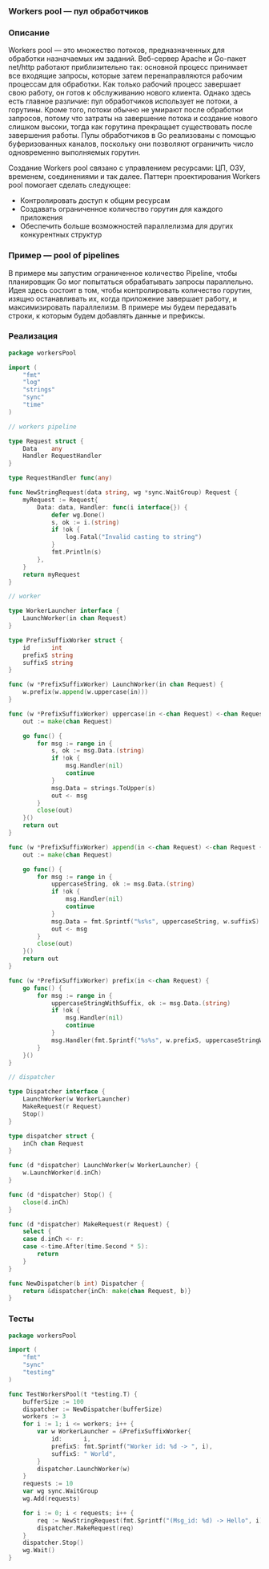 ### Workers pool — пул обработчиков

### Описание

Workers pool — это множество потоков, предназначенных для обработки назначаемых им заданий. Веб-сервер Apache и Go-пакет net/http работают приблизительно так: основной процесс принимает все входящие запросы, которые затем перенаправляются рабочим процессам для обработки. Как только рабочий процесс завершает свою работу, он готов к обслуживанию нового клиента.
Однако здесь есть главное различие: пул обработчиков использует не потоки,
а горутины. Кроме того, потоки обычно не умирают после обработки запросов, потому что затраты на завершение потока и создание нового слишком высоки, тогда как горутина прекращает существовать после завершения работы. Пулы обработчиков в Go реализованы с помощью буферизованных каналов, поскольку они позволяют ограничить число одновременно выполняемых горутин.

Создание Workers pool связано с управлением ресурсами: ЦП, ОЗУ, временем, соединениями и так далее. Паттерн проектирования Workers pool помогает сделать следующее:
* Контролировать доступ к общим ресурсам
* Создавать ограниченное количество горутин для каждого приложения
* Обеспечить больше возможностей параллелизма для других конкурентных структур

### Пример — pool of pipelines
В примере мы запустим ограниченное количество Pipeline, чтобы планировщик Go мог попытаться обрабатывать запросы параллельно.
Идея здесь состоит в том, чтобы контролировать количество горутин, изящно останавливать их, когда приложение завершает работу, и максимизировать параллелизм. В примере мы будем передавать строки, к которым будем добавлять данные и префиксы.

### Реализация
```go
package workersPool

import (
	"fmt"
	"log"
	"strings"
	"sync"
	"time"
)

// workers pipeline

type Request struct {
	Data    any
	Handler RequestHandler
}

type RequestHandler func(any)

func NewStringRequest(data string, wg *sync.WaitGroup) Request {
	myRequest := Request{
		Data: data, Handler: func(i interface{}) {
			defer wg.Done()
			s, ok := i.(string)
			if !ok {
				log.Fatal("Invalid casting to string")
			}
			fmt.Println(s)
		},
	}
	return myRequest
}

// worker

type WorkerLauncher interface {
	LaunchWorker(in chan Request)
}

type PrefixSuffixWorker struct {
	id      int
	prefixS string
	suffixS string
}

func (w *PrefixSuffixWorker) LaunchWorker(in chan Request) {
	w.prefix(w.append(w.uppercase(in)))
}

func (w *PrefixSuffixWorker) uppercase(in <-chan Request) <-chan Request {
	out := make(chan Request)

	go func() {
		for msg := range in {
			s, ok := msg.Data.(string)
			if !ok {
				msg.Handler(nil)
				continue
			}
			msg.Data = strings.ToUpper(s)
			out <- msg
		}
		close(out)
	}()
	return out
}

func (w *PrefixSuffixWorker) append(in <-chan Request) <-chan Request {
	out := make(chan Request)

	go func() {
		for msg := range in {
			uppercaseString, ok := msg.Data.(string)
			if !ok {
				msg.Handler(nil)
				continue
			}
			msg.Data = fmt.Sprintf("%s%s", uppercaseString, w.suffixS)
			out <- msg
		}
		close(out)
	}()
	return out
}

func (w *PrefixSuffixWorker) prefix(in <-chan Request) {
	go func() {
		for msg := range in {
			uppercaseStringWithSuffix, ok := msg.Data.(string)
			if !ok {
				msg.Handler(nil)
				continue
			}
			msg.Handler(fmt.Sprintf("%s%s", w.prefixS, uppercaseStringWithSuffix))
		}
	}()
}

// dispatcher

type Dispatcher interface {
	LaunchWorker(w WorkerLauncher)
	MakeRequest(r Request)
	Stop()
}

type dispatcher struct {
	inCh chan Request
}

func (d *dispatcher) LaunchWorker(w WorkerLauncher) {
	w.LaunchWorker(d.inCh)
}

func (d *dispatcher) Stop() {
	close(d.inCh)
}

func (d *dispatcher) MakeRequest(r Request) {
	select {
	case d.inCh <- r:
	case <-time.After(time.Second * 5):
		return
	}
}

func NewDispatcher(b int) Dispatcher {
	return &dispatcher{inCh: make(chan Request, b)}
}
```

### Тесты
```go
package workersPool

import (
	"fmt"
	"sync"
	"testing"
)

func TestWorkersPool(t *testing.T) {
	bufferSize := 100
	dispatcher := NewDispatcher(bufferSize)
	workers := 3
	for i := 1; i <= workers; i++ {
		var w WorkerLauncher = &PrefixSuffixWorker{
			id:      i,
			prefixS: fmt.Sprintf("Worker id: %d -> ", i),
			suffixS: " World",
		}
		dispatcher.LaunchWorker(w)
	}
	requests := 10
	var wg sync.WaitGroup
	wg.Add(requests)

	for i := 0; i < requests; i++ {
		req := NewStringRequest(fmt.Sprintf("(Msg_id: %d) -> Hello", i), &wg)
		dispatcher.MakeRequest(req)
	}
	dispatcher.Stop()
	wg.Wait()
}

```
